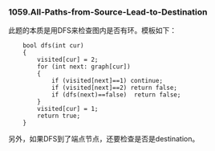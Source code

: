 ### 1059.All-Paths-from-Source-Lead-to-Destination

此题的本质是用DFS来检查图内是否有环。模板如下：
```
    bool dfs(int cur)
    {
        visited[cur] = 2;
        for (int next: graph[cur])
        {
            if (visited[next]==1) continue;
            if (visited[next]==2) return false;
            if (dfs(next)==false)  return false;
        }
        visited[cur] = 1;
        return true;
    }
```

另外，如果DFS到了端点节点，还要检查是否是destination。
